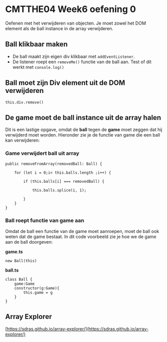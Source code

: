# CMTTHE04 Week6 oefening 0

Oefenen met het verwijderen van objecten. Je moet zowel het DOM element als de ball instance in de array verwijderen.

## Ball klikbaar maken

 - De ball maakt zijn eigen div klikbaar met `addEventListener`. 
 - De listener roept een `removeMe()` functie van de ball aan. Test of dit werkt met `console.log()`


## Ball moet zijn Div element uit de DOM verwijderen

```
this.div.remove()
```

## De game moet de ball instance uit de array halen

Dit is een lastige opgave, omdat de **ball** tegen de **game** moet zeggen dat hij verwijderd moet worden. Hieronder zie je de functie van game die een ball kan verwijderen:

### Game verwijdert ball uit array

```
public removeFromArray(removedBall: Ball) {

    for (let i = 0;i< this.balls.length ;i++) {

        if (this.balls[i] === removedBall) {

            this.balls.splice(i, 1);

        }
    }
}
```

### Ball roept functie van game aan

Omdat de ball een functie van de game moet aanroepen, moet de ball ook weten dat de game bestaat. In dit code voorbeeld zie je hoe we de game aan de ball doorgeven:

**game.ts**
```
new Ball(this)
```

**ball.ts**
```
class Ball {
    game:Game
    constructor(g:Game){
        this.game = g
    }
}
```

## Array Explorer

[https://sdras.github.io/array-explorer/](https://sdras.github.io/array-explorer/)